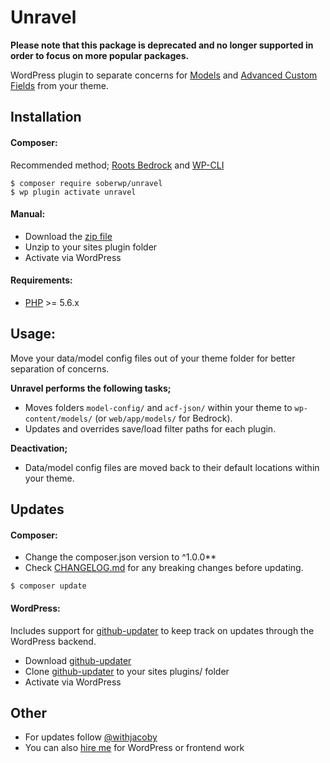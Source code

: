 # Unravel

**Please note that this package is deprecated and no longer supported in order to focus on more popular packages.**

WordPress plugin to separate concerns for [Models](https://github.com/soberwp/models) and [Advanced Custom Fields](https://www.advancedcustomfields.com/) from your theme. 

## Installation

#### Composer:

Recommended method; [Roots Bedrock](https://roots.io/bedrock/) and [WP-CLI](http://wp-cli.org/)
```shell
$ composer require soberwp/unravel
$ wp plugin activate unravel
```

#### Manual:

* Download the [zip file](https://github.com/soberwp/unravel/archive/master.zip)
* Unzip to your sites plugin folder
* Activate via WordPress

#### Requirements:

* [PHP](http://php.net/manual/en/install.php) >= 5.6.x

## Usage:

Move your data/model config files out of your theme folder for better separation of concerns.

**Unravel performs the following tasks;**

* Moves folders `model-config/` and `acf-json/` within your theme to `wp-content/models/` (or `web/app/models/` for Bedrock).
* Updates and overrides save/load filter paths for each plugin.

**Deactivation;**

* Data/model config files are moved back to their default locations within your theme.

## Updates

#### Composer:

* Change the composer.json version to ^1.0.0**
* Check [CHANGELOG.md](CHANGELOG.md) for any breaking changes before updating.

```shell
$ composer update
```

#### WordPress:

Includes support for [github-updater](https://github.com/afragen/github-updater) to keep track on updates through the WordPress backend.
* Download [github-updater](https://github.com/afragen/github-updater)
* Clone [github-updater](https://github.com/afragen/github-updater) to your sites plugins/ folder
* Activate via WordPress

## Other

* For updates follow [@withjacoby](https://twitter.com/withjacoby)
* You can also [hire me](mailto:darren@jacoby.co.za) for WordPress or frontend work

